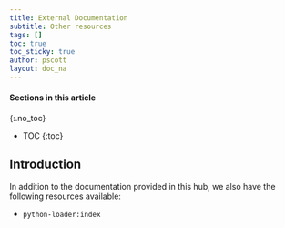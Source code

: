 ```yaml
---
title: External Documentation
subtitle: Other resources
tags: []
toc: true
toc_sticky: true
author: pscott
layout: doc_na
---
```


#### Sections in this article
{:.no_toc}
* TOC
{:toc}

## Introduction

In addition to the documentation provided in this hub, we also have the following resources available:

-   `python-loader:index`
